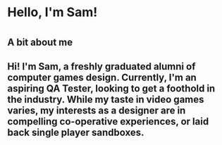 <h1> Hello, I'm Sam! <h1>

<h2> A bit about me <h2>
Hi! I'm Sam, a freshly graduated alumni of computer games design. Currently, I'm an aspiring QA Tester, looking to get a foothold in the industry. While my taste in video games varies, my interests as a designer are in compelling co-operative experiences, or laid back single player sandboxes.
